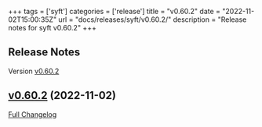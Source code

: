+++
tags = ['syft']
categories = ['release']
title = "v0.60.2"
date = "2022-11-02T15:00:35Z"
url = "docs/releases/syft/v0.60.2/"
description = "Release notes for syft v0.60.2"
+++

## Release Notes

Version [v0.60.2](https://github.com/anchore/syft/releases/tag/v0.60.2)

## [v0.60.2](https://github.com/anchore/syft/tree/v0.60.2) (2022-11-02)

[Full Changelog](https://github.com/anchore/syft/compare/v0.60.1...v0.60.2)
